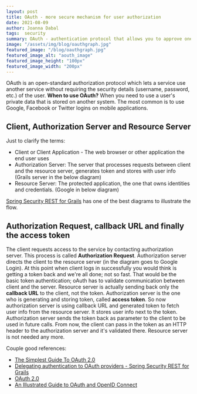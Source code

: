 ```yaml
---
layout: post
title: OAuth - more secure mechanism for user authorization
date: 2021-08-09
author: Joanna Dabal
tags:  security
summary: OAuth - authentication protocol that allows you to approve one application interacting with another on your behalf 
image: "/assets/img/blog/oauthgraph.jpg"
featured_image: "/blog/oauthgraph.jpg"
featured_image_alt: "aouth_image"
featured_image_height: "100px"
featured_image_width: "200px"
---
```




OAuth is an open-standard authorization protocol which lets a service use another service without requiring the security details (username, password, etc.) of the user. **When to use OAuth?** When you need to use a user's private data that is stored on another system. The most common is to use Google, Facebook or Twitter logins on mobile applications.

## Client, Authorization Server and Resource Server

Just to clarify the terms:

- Client or Client Application - The web browser or other application the end user uses
- Authorization Server: The server that processes requests between client and the resource server, generates token and stores with user info (Grails server in the below diagram)
- Resource Server: The protected application, the one that owns identities and credentials. (Google in below diagram)

[Spring Security REST for Grails](https://grails-plugins.github.io/grails-spring-security-rest/latest/docs/index.html#oauth) has one of the best diagrams to illustrate the flow. 

<!-- ![](../assets/img/blog/oauthgraph.jpg) -->

## Authorization Request, callback URL and finally the access token

The client requests access to the service by contacting authorization server. This process is called **Authorization Request**. Authorization server directs the client to the resource server (in the diagram goes to Google Login).
At this point when client logs in successfully you would think is getting a token back and we're all done; not so fast. That would be the basic token authentication; oAuth has to validate communication between client and the server.
Resource server is actually sending back only the **callback URL** to the client, not the token. Authorization server is the one who is generating and storing token, called **access token**. So now authorization server is using callback URL and generated token to fetch user info from the resource server. It stores user info next to the token. Authorization server sends the token back as parameter to the client to be used in future calls. From now, the client can pass in the token as an HTTP header to the authorization server and it's validated there. Resource server is not needed any more.

Couple good references:

- [The Simplest Guide To OAuth 2.0](https://darutk.medium.com/the-simplest-guide-to-oauth-2-0-8c71bd9a15bb)
- [Delegating authentication to OAuth providers - Spring Security REST for Grails](https://grails-plugins.github.io/grails-spring-security-rest/latest/docs/index.html#oauth)
- [OAuth 2.0](https://oauth.net/2/)
- [An Illustrated Guide to OAuth and OpenID Connect](https://developer.okta.com/blog/2019/10/21/illustrated-guide-to-oauth-and-oidc)
